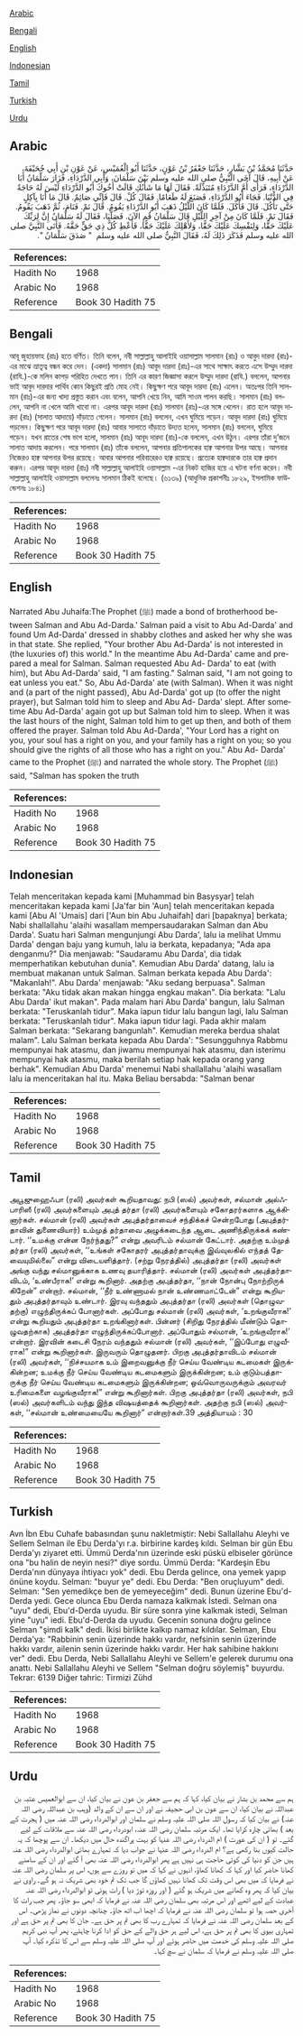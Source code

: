 [Arabic](#arabic)

[Bengali](#bengali)

[English](#english)

[Indonesian](#indonesian)

[Tamil](#tamil)

[Turkish](#turkish)

[Urdu](#urdu)

## Arabic


<div dir="rtl" lang="ar" style={{fontSize:'larger',backgroundColor:'#f8f9fa',padding:20}}>
حَدَّثَنَا مُحَمَّدُ بْنُ بَشَّارٍ، حَدَّثَنَا جَعْفَرُ بْنُ عَوْنٍ، حَدَّثَنَا أَبُو الْعُمَيْسِ، عَنْ عَوْنِ بْنِ أَبِي جُحَيْفَةَ، عَنْ أَبِيهِ، قَالَ آخَى النَّبِيُّ صلى الله عليه وسلم بَيْنَ سَلْمَانَ، وَأَبِي الدَّرْدَاءِ، فَزَارَ سَلْمَانُ أَبَا الدَّرْدَاءِ، فَرَأَى أُمَّ الدَّرْدَاءِ مُتَبَذِّلَةً‏.‏ فَقَالَ لَهَا مَا شَأْنُكِ قَالَتْ أَخُوكَ أَبُو الدَّرْدَاءِ لَيْسَ لَهُ حَاجَةٌ فِي الدُّنْيَا‏.‏ فَجَاءَ أَبُو الدَّرْدَاءِ، فَصَنَعَ لَهُ طَعَامًا‏.‏ فَقَالَ كُلْ‏.‏ قَالَ فَإِنِّي صَائِمٌ‏.‏ قَالَ مَا أَنَا بِآكِلٍ حَتَّى تَأْكُلَ‏.‏ قَالَ فَأَكَلَ‏.‏ فَلَمَّا كَانَ اللَّيْلُ ذَهَبَ أَبُو الدَّرْدَاءِ يَقُومُ‏.‏ قَالَ نَمْ‏.‏ فَنَامَ، ثُمَّ ذَهَبَ يَقُومُ‏.‏ فَقَالَ نَمْ‏.‏ فَلَمَّا كَانَ مِنْ آخِرِ اللَّيْلِ قَالَ سَلْمَانُ قُمِ الآنَ‏.‏ فَصَلَّيَا، فَقَالَ لَهُ سَلْمَانُ إِنَّ لِرَبِّكَ عَلَيْكَ حَقًّا، وَلِنَفْسِكَ عَلَيْكَ حَقًّا، وَلأَهْلِكَ عَلَيْكَ حَقًّا، فَأَعْطِ كُلَّ ذِي حَقٍّ حَقَّهُ‏.‏ فَأَتَى النَّبِيَّ صلى الله عليه وسلم فَذَكَرَ ذَلِكَ لَهُ، فَقَالَ النَّبِيُّ صلى الله عليه وسلم ‏ "‏ صَدَقَ سَلْمَانُ ‏"‏‏.‏
</div>
<div style={{backgroundColor:'#f8f9fa',padding:20, marginBottom: 10}}><table> <thead> <tr> <th>References:</th> <th></th> </tr> </thead> <tbody><tr><td>Hadith No</td><td>1968</td></tr><tr><td>Arabic No</td><td>1968</td></tr><tr><td>Reference</td><td>Book 30 Hadith 75</td></tr></tbody></table></div>

## Bengali


<div dir="ltr" lang="bn" style={{fontSize:'larger',backgroundColor:'#f8f9fa',padding:20}}>
আবূ জুহায়ফাহ (রাঃ) হতে বর্ণিত। তিনি বলেন, নবী সাল্লাল্লাহু আলাইহি ওয়াসাল্লাম সালমান (রাঃ) ও আবুদ দারদা (রাঃ)-এর মাঝে ভ্রাতৃত্ব বন্ধন করে দেন। (একদা) সালমান (রাঃ) আবূদ দারদা (রাঃ)-এর সাথে সাক্ষাৎ করতে এসে উম্মুদ দারদা (রাযি.)-কে মলিন কাপড় পরিহিত দেখতে পান। তিনি এর কারণ জিজ্ঞাসা করলে উম্মুদ দারদা (রাযি.) বললেন, আপনার ভাই আবুদ দারদার পার্থিব কোন কিছুরই প্রতি মোহ নেই। কিছুক্ষণ পরে আবূদ দারদা (রাঃ) এলেন। অতঃপর তিনি সালমান (রাঃ)-এর জন্য খাদ্য প্রস্তুত করান এবং বলেন, আপনি খেয়ে নিন, আমি সাওম পালন করছি। সালমান (রাঃ) বললেন, আপনি না খেলে আমি খাবো না। এরপর আবূদ দারদা (রাঃ) সালমান (রাঃ)-এর সঙ্গে খেলেন। রাত হলে আবূদ দারদা (রাঃ) (সালাত আদায়ে) দাঁড়াতে গেলেন। সালমান (রাঃ) বললেন, এখন ঘুমিয়ে পড়েন। আবূদ দারদা (রাঃ) ঘুমিয়ে পড়লেন। কিছুক্ষণ পরে আবূদ দারদা (রাঃ) আবার সালাতে দাঁড়াতে উদ্যত হলেন, সালমান (রাঃ) বললেন, ঘুমিয়ে পড়েন। যখন রাতের শেষ ভাগ হলো, সালমান (রাঃ) আবূদ দারদা (রাঃ)-কে বললেন, এখন উঠুন। এরপর তাঁরা দু’জনে সালাত আদায় করলেন। পরে সালমান (রাঃ) তাঁকে বললেন, আপনার প্রতিপালকের হাক্ব আপনার উপর আছে। আপনার নিজেরও হাক্ব আপনার উপর রয়েছে। আবার আপনার পরিবারেরও হাক্ব রয়েছে। প্রত্যেক হাক্বদারকে তার হাক্ব প্রদান করুন। এরপর আবূদ দারদা (রাঃ) নবী সাল্লাল্লাহু আলাইহি ওয়াসাল্লাম -এর নিকট হাজির হয়ে এ ঘটনা বর্ণনা করেন। নবী সাল্লাল্লাহু আলাইহি ওয়াসাল্লাম বললেনঃ সালমান ঠিকই বলেছে। (৬১৩৯) (আধুনিক প্রকাশনীঃ ১৮২৯, ইসলামিক ফাউন্ডেশনঃ ১৮৪১)
</div>
<div style={{backgroundColor:'#f8f9fa',padding:20, marginBottom: 10}}><table> <thead> <tr> <th>References:</th> <th></th> </tr> </thead> <tbody><tr><td>Hadith No</td><td>1968</td></tr><tr><td>Arabic No</td><td>1968</td></tr><tr><td>Reference</td><td>Book 30 Hadith 75</td></tr></tbody></table></div>

## English


<div dir="ltr" lang="en" style={{fontSize:'larger',backgroundColor:'#f8f9fa',padding:20}}>
Narrated Abu Juhaifa:The Prophet (ﷺ) made a bond of brotherhood between Salman and Abu Ad-Darda.' Salman paid a visit to Abu Ad-Darda' and found Um Ad-Darda' dressed in shabby clothes and asked her why she was in that state. She replied, "Your brother Abu Ad-Darda' is not interested in (the luxuries of) this world." In the meantime Abu Ad-Darda' came and prepared a meal for Salman. Salman requested Abu Ad- Darda' to eat (with him), but Abu Ad-Darda' said, "I am fasting." Salman said, "I am not going to eat unless you eat." So, Abu Ad-Darda' ate (with Salman). When it was night and (a part of the night passed), Abu Ad-Darda' got up (to offer the night prayer), but Salman told him to sleep and Abu Ad- Darda' slept. After sometime Abu Ad-Darda' again got up but Salman told him to sleep. When it was the last hours of the night, Salman told him to get up then, and both of them offered the prayer. Salman told Abu Ad-Darda', "Your Lord has a right on you, your soul has a right on you, and your family has a right on you; so you should give the rights of all those who has a right on you." Abu Ad- Darda' came to the Prophet (ﷺ) and narrated the whole story. The Prophet (ﷺ) said, "Salman has spoken the truth
</div>
<div style={{backgroundColor:'#f8f9fa',padding:20, marginBottom: 10}}><table> <thead> <tr> <th>References:</th> <th></th> </tr> </thead> <tbody><tr><td>Hadith No</td><td>1968</td></tr><tr><td>Arabic No</td><td>1968</td></tr><tr><td>Reference</td><td>Book 30 Hadith 75</td></tr></tbody></table></div>

## Indonesian


<div dir="ltr" lang="id" style={{fontSize:'larger',backgroundColor:'#f8f9fa',padding:20}}>
Telah menceritakan kepada kami [Muhammad bin Basysyar] telah menceritakan kepada kami [Ja'far bin 'Aun] telah menceritakan kepada kami [Abu Al 'Umais] dari ['Aun bin Abu Juhaifah] dari [bapaknya] berkata; Nabi shallallahu 'alaihi wasallam mempersaudarakan Salman dan Abu Darda'. Suatu hari Salman mengunjungi Abu Darda', lalu ia melihat Ummu Darda' dengan baju yang kumuh, lalu ia berkata, kepadanya; "Ada apa denganmu?" Dia menjawab: "Saudaramu Abu Darda', dia tidak memperhatikan kebutuhan dunia". Kemudian Abu Darda' datang, lalu ia membuat makanan untuk Salman. Salman berkata kepada Abu Darda': "Makanlah!". Abu Darda' menjawab: "Aku sedang berpuasa". Salman berkata: "Aku tidak akan makan hingga engkau makan". Dia berkata: "Lalu Abu Darda' ikut makan". Pada malam hari Abu Darda' bangun, lalu Salman berkata: "Teruskanlah tidur". Maka iapun tidur lalu bangun lagi, lalu Salman berkata: "Teruskanlah tidur". Maka iapun tidur lagi. Pada akhir malam Salman berkata: "Sekarang bangunlah". Kemudian mereka berdua shalat malam". Lalu Salman berkata kepada Abu Darda': "Sesungguhnya Rabbmu mempunyai hak atasmu, dan jiwamu mempunyai hak atasmu, dan isterimu mempunyai hak atasmu, maka berilah setiap hak kepada orang yang berhak". Kemudian Abu Darda' menemui Nabi shallallahu 'alaihi wasallam lalu ia menceritakan hal itu. Maka Beliau bersabda: "Salman benar
</div>
<div style={{backgroundColor:'#f8f9fa',padding:20, marginBottom: 10}}><table> <thead> <tr> <th>References:</th> <th></th> </tr> </thead> <tbody><tr><td>Hadith No</td><td>1968</td></tr><tr><td>Arabic No</td><td>1968</td></tr><tr><td>Reference</td><td>Book 30 Hadith 75</td></tr></tbody></table></div>

## Tamil


<div dir="ltr" lang="ta" style={{fontSize:'larger',backgroundColor:'#f8f9fa',padding:20}}>
அபூஜுஹைஃபா (ரலி) அவர்கள் கூறியதாவது: நபி (ஸல்) அவர்கள், சல்மான் அல்ஃபாரிஸீ (ரலி) அவர்களையும் அபுத் தர்தா (ரலி) அவர்களையும் சகோதரர்களாக ஆக்கினார்கள். சல்மான் (ரலி) அவர்கள் அபுத்தர்தாவைச் சந்திக்கச் சென்றபோது (அபுத்தர்தாவின் துணைவியார்) உம்முத் தர்தாவை அழுக்கடைந்த ஆடை அணிந்திருக்கக் கண்டார். ‘‘உமக்கு என்ன நேர்ந்தது?” என்று அவரிடம் சல்மான் கேட்டார். அதற்கு உம்முத் தர்தா (ரலி) அவர்கள், ‘‘உங்கள் சகோதரர் அபுத்தர்தாவுக்கு இவ்வுலகில் எந்தத் தேவையுமில்லை” என்று விடையளித்தார். (சற்று நேரத்தில்) அபுத்தர்தா (ரலி) அவர்கள் அங்கு வந்து சல்மானுக்காக உணவு தயாரித்தார். சல்மான் (ரலி) அவர்கள் அபுத்தர்தாவிடம், ‘உண்பீராக!’ என்று கூறினார். அதற்கு அபுத்தர்தா, ‘‘நான் நோன்பு நோற்றிருக் கிறேன்” என்றார். சல்மான், ‘‘நீர் உண்ணாமல் நான் உண்ணமாட்டேன்” என்று கூறியதும் அபுத்தர்தாவும் உண்டார். இரவு வந்ததும் அபுத்தர்தா (ரலி) அவர்கள் (தொழுவதற்கு) எழுந்திருக்கப் போனார்கள். அப்போது சல்மான் (ரலி) அவர்கள், ‘உறங்குவீராக!’ என்று கூறியதும் அபுத்தர்தா உறங்கினார்கள். பின்னர் (சிறிது நேரத்தில் மீண்டும் தொழுவதற்காக) அபுத்தர்தா எழுந்திருக்கப்போனார். அப்போதும் சல்மான், ‘உறங்குவீராக!’ என்றார். இரவின் கடைசி நேரம் வந்ததும் சல்மான் (ரலி) அவர்கள், ‘‘இப்போது எழுவீராக!” என்று கூறினார்கள். இருவரும் தொழுதனர். பிறகு அபுத்தர்தாவிடம் சல்மான் (ரலி) அவர்கள், ‘‘நிச்சயமாக உம் இறைவனுக்கு நீர் செய்ய வேண்டிய கடமைகள் இருக்கின்றன; உமக்கு நீர் செய்ய வேண்டிய கடமைகளும் இருக்கின்றன; உம் குடும்பத்தாருக்கு நீர் செய்ய வேண்டிய கடமைகளும் இருக்கின்றன; ஒவ்வொருவருக்கும் அவரவர் உரிமைகளை வழங்குவீராக!” என்று கூறினார்கள். பிறகு அபுத்தர்தா (ரலி) அவர்கள், நபி (ஸல்) அவர்களிடம் வந்து இந்த விஷயத்தைக் கூறினார்கள். அதற்கு நபி (ஸல்) அவர்கள், ‘‘சல்மான் உண்மையையே கூறினார்” என்றார்கள்.39 அத்தியாயம் : 30
</div>
<div style={{backgroundColor:'#f8f9fa',padding:20, marginBottom: 10}}><table> <thead> <tr> <th>References:</th> <th></th> </tr> </thead> <tbody><tr><td>Hadith No</td><td>1968</td></tr><tr><td>Arabic No</td><td>1968</td></tr><tr><td>Reference</td><td>Book 30 Hadith 75</td></tr></tbody></table></div>

## Turkish


<div dir="ltr" lang="tr" style={{fontSize:'larger',backgroundColor:'#f8f9fa',padding:20}}>
Avn İbn Ebu Cuhafe babasından şunu nakletmiştir: Nebi Sallallahu Aleyhi ve Sellem Selman ile Ebu Derda'yı r.a. birbirine kardeş kıldı. Selman bir gün Ebu Derda'yı ziyaret etti. Ümmü Derda'nın üzerinde eski püskü elbiseler görünce ona "bu halin de neyin nesi?" diye sordu. Ümmü Derda: "Kardeşin Ebu Derda'nın dünyaya ihtiyacı yok" dedi. Ebu Derda gelince, ona yemek yapıp önüne koydu. Selman: "buyur ye" dedi. Ebu Derda: "Ben oruçluyum" dedi. Selman: "Sen yemedikçe ben de yemeyeceğim" dedi. Bunun üzerine Ebu'd-Derda yedi. Gece olunca Ebu Derda namaza kalkmak İstedi. Selman ona "uyu" dedi, Ebu'd-Derda uyudu. Bir süre sonra yine kalkmak istedi, Selman yine "uyu" iedi. Ebu'd-Derda da uyudu. Gecenin sonuna doğru gelince Selman "şimdi kalk" dedi. İkisi birlikte kalkıp namaz kıldılar. Selman, Ebu Derda'ya: "Rabbinin senin üzerinde hakkı vardır, nefsinin senin üzerinde hakkı vardır, ailenin senin üzerinde hakkı vardır. Her hak sahibine hakkını ver" dedi. Ebu Derda, Nebi Sallallahu Aleyhi ve Sellem'e gelerek durumu ona anattı. Nebi Sallallahu Aleyhi ve Sellem "Selman doğru söylemiş" buyurdu. Tekrar: 6139 Diğer tahric: Tirmizi Zühd
</div>
<div style={{backgroundColor:'#f8f9fa',padding:20, marginBottom: 10}}><table> <thead> <tr> <th>References:</th> <th></th> </tr> </thead> <tbody><tr><td>Hadith No</td><td>1968</td></tr><tr><td>Arabic No</td><td>1968</td></tr><tr><td>Reference</td><td>Book 30 Hadith 75</td></tr></tbody></table></div>

## Urdu


<div dir="rtl" lang="ur" style={{fontSize:'larger',backgroundColor:'#f8f9fa',padding:20}}>
ہم سے محمد بن بشار نے بیان کیا، کہا کہ ہم سے جعفر بن عون نے بیان کیا، ان سے ابوالعمیس عتبہ بن عبداللہ نے بیان کیا، ان سے عون بن ابی حجیفہ نے اور ان سے ان کے والد (وہب بن عبداللہ رضی اللہ عنہ) نے بیان کیا کہ رسول اللہ صلی اللہ علیہ وسلم نے سلمان اور ابوالدرداء رضی اللہ عنہ میں ( ہجرت کے بعد ) بھائی چارہ کرایا تھا۔ ایک مرتبہ سلمان رضی اللہ عنہ، ابودرداء رضی اللہ عنہ سے ملاقات کے لیے گئے۔ تو ( ان کی عورت ) ام الدرداء رضی اللہ عنہا کو بہت پراگندہ حال میں دیکھا۔ ان سے پوچھا کہ یہ حالت کیوں بنا رکھی ہے؟ ام الدرداء رضی اللہ عنہا نے جواب دیا کہ تمہارے بھائی ابوالدرداء رضی اللہ عنہ ہیں جن کو دنیا کی کوئی حاجت ہی نہیں ہے پھر ابوالدرداء رضی اللہ عنہ بھی آ گئے اور ان کے سامنے کھانا حاضر کیا اور کہا کہ کھانا کھاؤ، انہوں نے کہا کہ میں تو روزے سے ہوں، اس پر سلمان رضی اللہ عنہ نے فرمایا کہ میں بھی اس وقت تک کھانا نہیں کھاؤں گا جب تک تم خود بھی شریک نہ ہو گے۔ راوی نے بیان کیا کہ پھر وہ کھانے میں شریک ہو گئے ( اور روزہ توڑ دیا ) رات ہوئی تو ابوالدرداء رضی اللہ عنہ عبادت کے لیے اٹھے اور اس مرتبہ بھی سلمان رضی اللہ عنہ نے فرمایا کہ ابھی سو جاؤ۔ پھر جب رات کا آخری حصہ ہوا تو سلمان رضی اللہ عنہ نے فرمایا کہ اچھا اب اٹھ جاؤ۔ چنانچہ دونوں نے نماز پڑھی۔ اس کے بعد سلمان رضی اللہ عنہ نے فرمایا کہ تمہارے رب کا بھی تم پر حق ہے۔ جان کا بھی تم پر حق ہے اور تمہاری بیوی کا بھی تم پر حق ہے، اس لیے ہر حق والے کے حق کو ادا کرنا چاہئے، پھر آپ نبی کریم صلی اللہ علیہ وسلم کی خدمت میں حاضر ہوئے اور آپ صلی اللہ علیہ وسلم سے اس کا تذکرہ کیا۔ آپ صلی اللہ علیہ وسلم نے فرمایا کہ سلمان نے سچ کہا۔
</div>
<div style={{backgroundColor:'#f8f9fa',padding:20, marginBottom: 10}}><table> <thead> <tr> <th>References:</th> <th></th> </tr> </thead> <tbody><tr><td>Hadith No</td><td>1968</td></tr><tr><td>Arabic No</td><td>1968</td></tr><tr><td>Reference</td><td>Book 30 Hadith 75</td></tr></tbody></table></div>